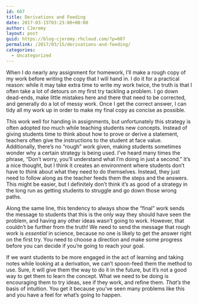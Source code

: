 ```yaml
---
id: 607
title: Derivations and Feeding
date: 2017-03-15T03:23:00+00:00
author: CJeremy
layout: post
guid: https://blog-cjeremy.rhcloud.com/?p=607
permalink: /2017/03/15/derivations-and-feeding/
categories:
  - Uncategorized
---
```

When I do nearly any assignment for homework, I&#8217;ll make a rough copy of my work before writing the copy that I will hand in. I do it for a practical reason: while it may take extra time to write my work twice, the truth is that I often take a lot of detours on my first try tackling a problem. I go down dead-ends, make little mistakes here and there that need to be corrected, and generally do a lot of messy work. Once I get the correct answer, I can tidy all my work up in order to make my final copy as concise as possible.

This work well for handing in assignments, but unfortunately this strategy is often adopted _too_ much while teaching students new concepts. Instead of giving students time to think about how to prove or derive a statement, teachers often give the instructions to the student at face value. Additionally, there&#8217;s no &#8220;rough&#8221; work given, making students sometimes wonder why a certain strategy is being used. I&#8217;ve heard many times the phrase, &#8220;Don&#8217;t worry, you&#8217;ll understand what I&#8217;m doing in just a second.&#8221; It&#8217;s a nice thought, but I think it creates an environment where students don&#8217;t have to _think_ about what they need to do themselves. Instead, they just need to follow along as the teacher feeds them the steps and the answers. This might be easier, but I definitely don&#8217;t think it&#8217;s as good of a strategy in the long run as getting students to struggle and go down those wrong paths.

Along the same line, this tendency to always show the &#8220;final&#8221; work sends the message to students that this is the only way they should have seen the problem, and having any other ideas wasn&#8217;t going to work. However, that couldn&#8217;t be further from the truth! We need to send the message that rough work is _essential_ in science, because no one is likely to get the answer right on the first try. You need to choose a direction and make some progress before you can decide if you&#8217;re going to reach your goal.

If we want students to be more engaged in the act of learning and taking notes while looking at a derivation, we can&#8217;t spoon-feed them the method to use. Sure, it will give them the way to do it in the future, but it&#8217;s not a good way to get them to learn the concept. What we need to be doing is encouraging them to try ideas, see if they work, and refine them. _That&#8217;s_ the basis of intuition. You get it because you&#8217;ve seen many problems like this and you have a feel for what&#8217;s going to happen.